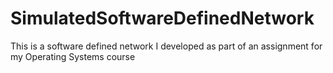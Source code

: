 # SimulatedSoftwareDefinedNetwork
This is a software defined network I developed as part of an assignment for my Operating Systems course
